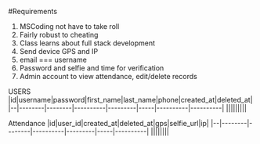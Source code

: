 #Requirements

1. MSCoding not have to take roll
2. Fairly robust to cheating
3. Class learns about full stack development
4. Send device GPS and IP
5. email === username
6. Password and selfie and time for verification
7. Admin account to view attendance, edit/delete records


USERS
|id|username|password|first_name|last_name|phone|created_at|deleted_at|
|--|--------|--------|----------|---------|-----|----------|----------|
|||||||||

Attendance
|id|user_id|created_at|deleted_at|gps|selfie_url|ip|
|--|--------|--------|----------|---------|-----|----------|
||||||||
